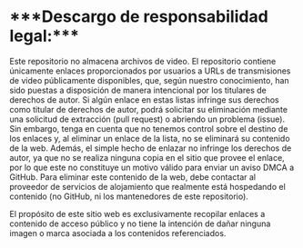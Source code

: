 <h1>***Descargo de responsabilidad legal:***</h1>

Este repositorio no almacena archivos de video. El repositorio contiene únicamente enlaces proporcionados por usuarios a URLs de transmisiones de video públicamente disponibles, que, según nuestro conocimiento, han sido puestas a disposición de manera intencional por los titulares de derechos de autor. Si algún enlace en estas listas infringe sus derechos como titular de derechos de autor, podrá solicitar su eliminación mediante una solicitud de extracción (pull request) o abriendo un problema (issue). Sin embargo, tenga en cuenta que no tenemos control sobre el destino de los enlaces y, al eliminar un enlace de la lista, no se eliminará su contenido de la web. Además, el simple hecho de enlazar no infringe los derechos de autor, ya que no se realiza ninguna copia en el sitio que provee el enlace, por lo que este no constituye un motivo válido para enviar un aviso DMCA a GitHub. Para eliminar este contenido de la web, debe contactar al proveedor de servicios de alojamiento que realmente está hospedando el contenido (no GitHub, ni los mantenedores de este repositorio).

El propósito de este sitio web es exclusivamente recopilar enlaces a contenido de acceso público y no tiene la intención de dañar ninguna imagen o marca asociada a los contenidos referenciados.

